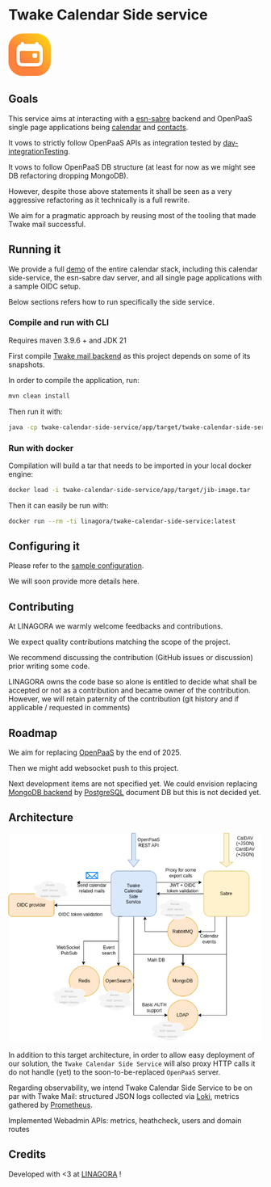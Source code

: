 # Twake Calendar Side service

![LOGO](assets/calendar.svg)

## Goals

This service aims at interacting with a [esn-sabre](https://github.com/linagora/esn-sabre/) backend and OpenPaaS single 
page applications being [calendar](https://github.com/linagora/esn-frontend-calendar) and 
[contacts](https://github.com/linagora/esn-frontend-contacts).

It vows to strictly follow OpenPaaS APIs as integration tested by [dav-integrationTesting](https://ci.linagora.com/btellier/dav-integrationtesting).

It vows to follow OpenPaaS DB structure (at least for now as we might see DB refactoring dropping MongoDB).

However, despite those above statements it shall be seen as a very aggressive refactoring as it technically is a full rewrite.

We aim for a pragmatic approach by reusing most of the tooling that made Twake mail successful.

## Running it

We provide a full [demo](app/docker-sample/README.md) of the entire calendar stack, including this calendar side-service,
the esn-sabre dav server, and all single page applications with a sample OIDC setup.

Below sections refers how to run specifically the side service. 

### Compile and run with CLI

Requires maven 3.9.6 + and JDK 21

First compile [Twake mail backend](https://github.com/linagora/tmail-backend) as this project depends on some of its snapshots.

In order to compile the application, run:

```bash
mvn clean install
```

Then run it with:

```bash
java -cp twake-calendar-side-service/app/target/twake-calendar-side-service-app-1.0.0-SNAPSHOT.jar com.linagora.calendar.app.TwakeCalendarMain
```

### Run with docker

Compilation will build a tar that needs to be imported in your local docker engine:

```bash
docker load -i twake-calendar-side-service/app/target/jib-image.tar
```

Then it can easily be run with:

```bash
docker run --rm -ti linagora/twake-calendar-side-service:latest
```

## Configuring it

Please refer to the [sample configuration](app/src/main/conf).

We will soon provide more details here.

## Contributing

At LINAGORA we warmly welcome feedbacks and contributions.

We expect quality contributions matching the scope of the project.

We recommend discussing the contribution (GitHub issues or discussion) prior writing some code.

LINAGORA owns the code base so alone is entitled to decide what shall be accepted or not as a contribution
and became owner of the contribution. However, we will retain paternity of the contribution (git history
and if applicable / requested in comments)

## Roadmap

We aim for replacing [OpenPaaS](https://open-paas.org/) by the end of 2025.

Then we might add websocket push to this project.

Next development items are not specified yet. We could envision replacing [MongoDB backend](https://www.mongodb.com/) by
[PostgreSQL](https://www.postgresql.org/) document DB but this is not decided yet.

## Architecture

![Architecture diagram](assets/twake-calendar-side-service-architecture.drawio.png)

In addition to this target architecture, in order to allow easy deployment of our solution, the 
`Twake Calendar Side Service` will also proxy HTTP calls it do not handle (yet) to the soon-to-be-replaced 
`OpenPaaS` server.

Regarding observability, we intend Twake Calendar Side Service to be on par with Twake Mail: structured JSON logs 
collected via [Loki](https://grafana.com/oss/loki/), metrics gathered by [Prometheus](https://prometheus.io/). 

Implemented Webadmin APIs: metrics, heathcheck, users and domain routes

## Credits

Developed with <3 at [LINAGORA](https://linagora.com) !